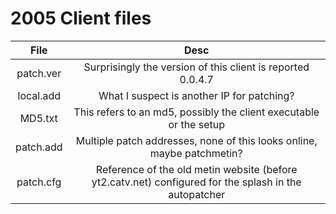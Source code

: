 # 2005 Client files

| File | Desc |
| :---: | :-----: |
patch.ver | Surprisingly the version of this client is reported 0.0.4.7 |
| local.add | What I suspect is another IP for patching? |
| MD5.txt | This refers to an md5, possibly the client executable or the setup |
| patch.add | Multiple patch addresses, none of this looks online, maybe patchmetin? |
| patch.cfg | Reference of the old metin website (before yt2.catv.net) configured for the splash in the autopatcher |
